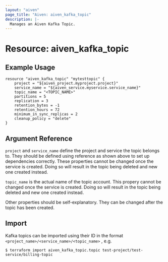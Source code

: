 ```yaml
---
layout: "aiven"
page_title: "Aiven: aiven_kafka_topic"
description: |-
  Manages an Aiven Kafka Topic.
---
```


# Resource: aiven_kafka_topic

## Example Usage

```hcl
resource "aiven_kafka_topic" "mytesttopic" {
    project = "${aiven_project.myproject.project}"
    service_name = "${aiven_service.myservice.service_name}"
    topic_name = "<TOPIC_NAME>"
    partitions = 5
    replication = 3
    retention_bytes = -1
    retention_hours = 72
    minimum_in_sync_replicas = 2
    cleanup_policy = "delete"
}
```

## Argument Reference

`project` and `service_name` define the project and service the topic belongs to.
They should be defined using reference as shown above to set up dependencies correctly.
These properties cannot be changed once the service is created. Doing so will result in
the topic being deleted and new one created instead.

`topic_name` is the actual name of the topic account. This propery cannot be changed
once the service is created. Doing so will result in the topic being deleted and new one
created instead.

Other properties should be self-explanatory. They can be changed after the topic has been
created.

## Import

Kafka topics can be imported using their ID in the format `<project_name>/<service_name>/<topic_name>` , e.g.

```
$ terraform import aiven_kafka_topic.topic test-project/test-service/billing-topic
```
